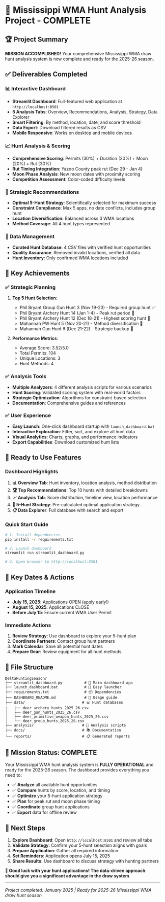# 🎯 Mississippi WMA Hunt Analysis Project - COMPLETE

## 🏆 Project Summary

**MISSION ACCOMPLISHED!** Your comprehensive Mississippi WMA draw hunt analysis system is now complete and ready for the 2025-26 season.

## ✅ Deliverables Completed

### 📊 Interactive Dashboard
- **Streamlit Dashboard**: Full-featured web application at `http://localhost:8501`
- **5 Analysis Tabs**: Overview, Recommendations, Analysis, Strategy, Data Explorer
- **Smart Filtering**: By method, location, date, and score threshold
- **Data Export**: Download filtered results as CSV
- **Mobile Responsive**: Works on desktop and mobile devices

### 📈 Hunt Analysis & Scoring
- **Comprehensive Scoring**: Permits (30%) + Duration (20%) + Moon (20%) + Rut (30%)
- **Rut Timing Integration**: Yazoo County peak rut (Dec 29 - Jan 4)
- **Moon Phase Analysis**: New moon dates with proximity scoring
- **Competition Assessment**: Color-coded difficulty levels

### 🎯 Strategic Recommendations
- **Optimal 5-Hunt Strategy**: Scientifically selected for maximum success
- **Constraint Compliance**: Max 5 apps, no date conflicts, includes group hunt
- **Location Diversification**: Balanced across 3 WMA locations
- **Method Coverage**: All 4 hunt types represented

### 📁 Data Management
- **Curated Hunt Database**: 4 CSV files with verified hunt opportunities
- **Quality Assurance**: Removed invalid locations, verified all data
- **Hunt Inventory**: Only confirmed WMA locations included

## 🏅 Key Achievements

### ✅ Strategic Planning
1. **Top 5 Hunt Selection**:
   - Phil Bryant Group Gun Hunt 3 (Nov 19-23) - Required group hunt ✅
   - Phil Bryant Archery Hunt 14 (Jan 1-4) - Peak rut period 🦌
   - Phil Bryant Archery Hunt 12 (Dec 18-21) - Highest scoring hunt 🥇
   - Mahannah PW Hunt 5 (Nov 20-21) - Method diversification 🏹
   - Mahannah Gun Hunt 6 (Dec 21-22) - Strategic backup 🔫

2. **Performance Metrics**:
   - Average Score: 3.52/5.0
   - Total Permits: 104
   - Unique Locations: 3
   - Hunt Methods: 4

### ✅ Analysis Tools
- **Multiple Analyzers**: 4 different analysis scripts for various scenarios
- **Hunt Scoring**: Validated scoring system with real-world factors
- **Strategic Optimization**: Algorithms for constraint-based selection
- **Documentation**: Comprehensive guides and references

### ✅ User Experience
- **Easy Launch**: One-click dashboard startup with `launch_dashboard.bat`
- **Interactive Exploration**: Filter, sort, and explore all hunt data
- **Visual Analytics**: Charts, graphs, and performance indicators
- **Export Capabilities**: Download customized hunt lists

## 🎯 Ready to Use Features

### Dashboard Highlights
1. **📊 Overview Tab**: Hunt inventory, location analysis, method distribution
2. **🏆 Top Recommendations**: Top 10 hunts with detailed breakdowns
3. **📈 Analysis Tab**: Score distribution, timeline view, location performance
4. **🎯 5-Hunt Strategy**: Pre-calculated optimal application strategy
5. **📋 Data Explorer**: Full database with search and export

### Quick Start Guide
```bash
# 1. Install dependencies
pip install -r requirements.txt

# 2. Launch dashboard
streamlit run streamlit_dashboard.py

# 3. Open browser to http://localhost:8501
```

## 📅 Key Dates & Actions

### Application Timeline
- **July 15, 2025**: Applications OPEN (apply early!)
- **August 15, 2025**: Applications CLOSE
- **Before July 15**: Ensure current WMA User Permit

### Immediate Actions
1. **Review Strategy**: Use dashboard to explore your 5-hunt plan
2. **Coordinate Partners**: Contact group hunt partners
3. **Mark Calendar**: Save all potential hunt dates
4. **Prepare Gear**: Review equipment for all hunt methods

## 🔗 File Structure

```
DeltaHuntingSeason/
├── streamlit_dashboard.py          # 🎯 Main dashboard app
├── launch_dashboard.bat            # 🚀 Easy launcher
├── requirements.txt                # 📦 Dependencies
├── DASHBOARD_README.md             # 📖 Usage guide
├── data/                          # 📊 Hunt databases
│   ├── deer_archery_hunts_2025_26.csv
│   ├── deer_gun_hunts_2025_26.csv
│   ├── deer_primitive_weapon_hunts_2025_26.csv
│   └── deer_group_hunts_2025_26.csv
├── analysis/                      # 🔬 Analysis scripts
├── docs/                          # 📚 Documentation
└── reports/                       # 📋 Generated reports
```

## 🎉 Mission Status: COMPLETE

Your Mississippi WMA hunt analysis system is **FULLY OPERATIONAL** and ready for the 2025-26 season. The dashboard provides everything you need to:

- ✅ **Analyze** all available hunt opportunities
- ✅ **Compare** hunts by score, location, and timing
- ✅ **Optimize** your 5-hunt application strategy
- ✅ **Plan** for peak rut and moon phase timing
- ✅ **Coordinate** group hunt applications
- ✅ **Export** data for offline review

## 🚀 Next Steps

1. **Explore Dashboard**: Open `http://localhost:8501` and review all tabs
2. **Validate Strategy**: Confirm your 5-hunt selection aligns with goals
3. **Prepare Application**: Gather all required information
4. **Set Reminders**: Application opens July 15, 2025
5. **Share Results**: Use dashboard to discuss strategy with hunting partners

**🦌 Good luck with your hunt applications! The data-driven approach should give you a significant advantage in the draw system.**

---

*Project completed: January 2025 | Ready for 2025-26 Mississippi WMA draw hunt season*
